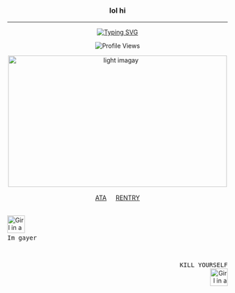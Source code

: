 <div class="markdown heading" dir="auto">
<h3 align="center" class="heading-element" dir="auto"> lol hi</h3>
<hr> </hr> 
<p align="center" dir="auto">
<a href="https://git.io/typing-svg">
  <img src="https://readme-typing-svg.herokuapp.com?font=Playfair+Display&weight=600&size=24&duration=4000&pause=1000&color=e4ddd3&width=700&lines=There+are+many+types+of+monsters+in+this+world.;Monsters+who+will+not+show+themselves+and+cause+trouble.;Monsters+who+abduct+children.;Monsters+who+devour+nightmares.;Monsters+who+always+tell+lies.;Lying+monsters+are+a+real+nuisance.;この世には様々な種類の怪物がいる。;姿を見せずに災いをもたらす怪物。;子供をさらう怪物。;悪夢を喰らう怪物。;常に嘘をつく怪物。;嘘をつく怪物は本当に迷惑だ。" alt="Typing SVG" />
</a>
</a>
</p>


 <p align="center">
  <img src="https://komarev.com/ghpvc/?username=corpsoil&color=lightgrey&abbreviated=true&style=plastic&label=PROFILE+VIEWS" alt="Profile Views" />
</p>


<div>
  <p align="center">
  <img src="https://i.pinimg.com/736x/33/17/90/331790c54d36cb3b7ad214526ca2700b.jpg" alt="light imagay"width="500" height="300">
    </div>
  <div>
    <p align="center">
  <a href="https://your-atabook-link.com" target="_blank">ATA</a>  ㅤ
  <a href="https://rentry.co/bloodcanvas" target="_blank">RENTRY</a>
</p>

  </p>
  <div>
 <br>
  <img src="https://static.wikia.nocookie.net/planetoftheapes/images/1/1f/Caesar_-_CE_%282%29.png/revision/latest?cb=20220402161204" alt="Girl in a jacket" width="40" height="40">
  
<kbd>
  <br>
  Im gayer
  <br>&nbsp;
</kbd>
</div>

<div align="right">
  <p>
    <kbd>
    <br>
    KILL YOURSELF
    <br>&nbsp;
  </kbd>
    <img src="https://static.wikia.nocookie.net/planetoftheapes/images/1/1f/Caesar_-_CE_%282%29.png/revision/latest?cb=20220402161204" alt="Girl in a jacket" width="40" height="40">
  </p>
</div>

<!---
VANISHING-REVERIES/VANISHING-REVERIES is a ✨ special ✨ repository because its `README.md` (this file) appears on your GitHub profile.
You can click the Preview link to take a look at your changes.
--->
